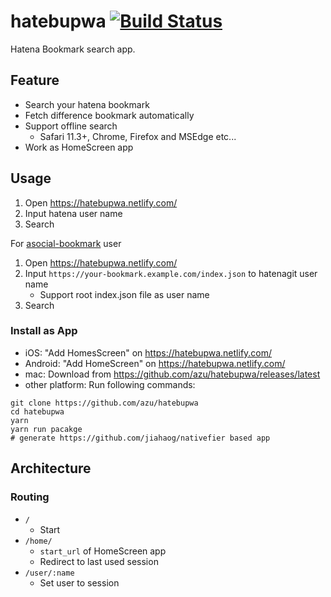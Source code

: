 # hatebupwa [![Build Status](https://travis-ci.org/azu/hatebupwa.svg?branch=master)](https://travis-ci.org/azu/hatebupwa)

Hatena Bookmark search app.

## Feature

- Search your hatena bookmark
- Fetch difference bookmark automatically
- Support offline search
    - Safari 11.3+, Chrome, Firefox and MSEdge etc...
- Work as HomeScreen app

## Usage

1. Open <https://hatebupwa.netlify.com/>
2. Input hatena user name
3. Search


For [asocial-bookmark](https://github.com/azu/asocial-bookmark) user

1. Open <https://hatebupwa.netlify.com/>
2. Input `https://your-bookmark.example.com/index.json` to hatenagit  user name
    - Support root index.json file as user name
3. Search

### Install as App

- iOS: "Add HomesScreen" on <https://hatebupwa.netlify.com/>
- Android: "Add HomeScreen" on <https://hatebupwa.netlify.com/>
- mac: Download from <https://github.com/azu/hatebupwa/releases/latest>
- other platform: Run following commands:

```
git clone https://github.com/azu/hatebupwa
cd hatebupwa
yarn
yarn run pacakge
# generate https://github.com/jiahaog/nativefier based app
```

## Architecture

### Routing

- `/`
    - Start
- `/home/`
    - `start_url` of HomeScreen app 
    - Redirect to last used session
- `/user/:name`
    - Set user to session
